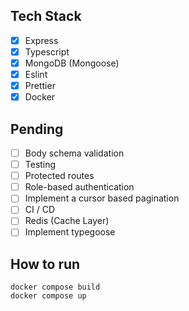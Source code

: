 ## Tech Stack
- [X] Express
- [X] Typescript 
- [X] MongoDB (Mongoose)
- [X] Eslint
- [X] Prettier
- [X] Docker

## Pending
- [ ] Body schema validation
- [ ] Testing
- [ ] Protected routes
- [ ] Role-based authentication
- [ ] Implement a cursor based pagination
- [ ] CI / CD
- [ ] Redis (Cache Layer)
- [ ] Implement typegoose
## How to run 
```
docker compose build
docker compose up
```
